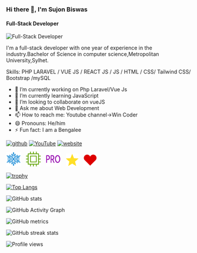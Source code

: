 ### Hi there 👋, I'm Sujon Biswas
#### Full-Stack Developer
![Full-Stack Developer](https://studio.youtube.com/channel/UC3IwQyc83zMlfFqbo5y6o9A/editing/images)

I'm a full-stack developer with one year of experience in the industry.Bachelor of Science in computer science,Metropolitan University,Sylhet.

Skills: PHP LARAVEL / VUE JS / REACT JS / JS / HTML / CSS/ Tailwind CSS/ Bootstrap /mySQL 

- 🔭 I’m currently working on Php Laravel/Vue Js 
- 🌱 I’m currently learning JavaScript 
- 👯 I’m looking to collaborate on vueJS 
- 💬 Ask me about Web Development 
- 📫 How to reach me: Youtube channel->Win Coder 
- 😄 Pronouns: He/him 
- ⚡ Fun fact: I am a Bengalee 


[<img src='https://cdn.jsdelivr.net/npm/simple-icons@3.0.1/icons/github.svg' alt='github' height='40'>](https://github.com/wincodersujon)  [<img src='https://cdn.jsdelivr.net/npm/simple-icons@3.0.1/icons/youtube.svg' alt='YouTube' height='40'>](https://www.youtube.com/channel/WinCoder)  [<img src='https://cdn.jsdelivr.net/npm/simple-icons@3.0.1/icons/icloud.svg' alt='website' height='40'>](https://sujoncse.netlify.app/)  

<a href='https://archiveprogram.github.com/'><img src='https://raw.githubusercontent.com/acervenky/animated-github-badges/master/assets/acbadge.gif' width='40' height='40'></a> <a href='https://docs.github.com/en/developers'><img src='https://raw.githubusercontent.com/acervenky/animated-github-badges/master/assets/devbadge.gif' width='40' height='40'></a> <a href='https://github.com/pricing'><img src='https://raw.githubusercontent.com/acervenky/animated-github-badges/master/assets/pro.gif' width='40' height='40'></a> <a href='https://stars.github.com/'><img src='https://raw.githubusercontent.com/acervenky/animated-github-badges/master/assets/starbadge.gif' width='35' height='35'></a> <a href='https://docs.github.com/en/github/supporting-the-open-source-community-with-github-sponsors'><img src='https://raw.githubusercontent.com/acervenky/animated-github-badges/master/assets/sponsorbadge.gif' width='35' height='35'></a> 

[![trophy](https://github-profile-trophy.vercel.app/?username=wincodersujon)](https://github.com/ryo-ma/github-profile-trophy)

[![Top Langs](https://github-readme-stats.vercel.app/api/top-langs/?username=wincodersujon)](https://github.com/anuraghazra/github-readme-stats)

![GitHub stats](https://github-readme-stats.vercel.app/api?username=wincodersujon&show_icons=true&count_private=true)  

![GitHub Activity Graph](https://activity-graph.herokuapp.com/graph?username=wincodersujon)  

![GitHub metrics](https://metrics.lecoq.io/wincodersujon)  

![GitHub streak stats](https://github-readme-streak-stats.herokuapp.com/?user=wincodersujon)  

![Profile views](https://gpvc.arturio.dev/wincodersujon)  
